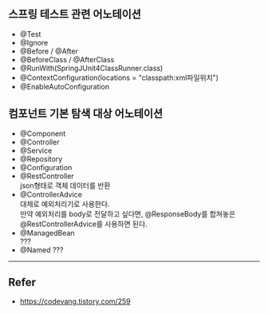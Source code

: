 ## 스프링 테스트 관련 어노테이션
- @Test
- @Ignore
- @Before / @After
- @BeforeClass / @AfterClass
- @RunWith(SpringJUnit4ClassRunner.class)
- @ContextConfiguration(locations = "classpath:xml파일위치")
- @EnableAutoConfiguration

## 컴포넌트 기본 탐색 대상 어노테이션
- @Component
- @Controller
- @Service
- @Repository
- @Configuration
- @RestController   
json형태로 객체 데이터를 반환
- @ControllerAdvice   
대체로 예외처리기로 사용한다.   
만약 예외처리를 body로 전달하고 싶다면, @ResponseBody를 합쳐놓은 @RestControllerAdvice를 사용하면 된다.
- @ManagedBean   
???
- @Named
???

---
## Refer
- https://codevang.tistory.com/259